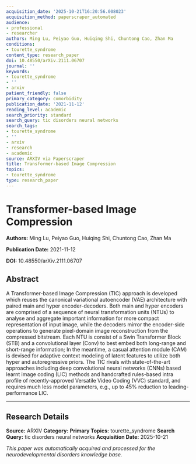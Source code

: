 ```yaml
---
acquisition_date: '2025-10-21T16:20:56.008023'
acquisition_method: paperscraper_automated
audience:
- professional
- researcher
authors: Ming Lu, Peiyao Guo, Huiqing Shi, Chuntong Cao, Zhan Ma
conditions:
- tourette_syndrome
content_type: research_paper
doi: 10.48550/arXiv.2111.06707
journal: ''
keywords:
- tourette_syndrome
- ''
- arxiv
patient_friendly: false
primary_category: comorbidity
publication_date: '2021-11-12'
reading_level: academic
search_priority: standard
search_query: tic disorders neural networks
search_tags:
- tourette_syndrome
- ''
- arxiv
- research
- academic
source: ARXIV via Paperscraper
title: Transformer-based Image Compression
topics:
- tourette_syndrome
type: research_paper
---
```


# Transformer-based Image Compression

**Authors:** Ming Lu, Peiyao Guo, Huiqing Shi, Chuntong Cao, Zhan Ma

**Publication Date:** 2021-11-12

**DOI:** 10.48550/arXiv.2111.06707

## Abstract

A Transformer-based Image Compression (TIC) approach is developed which reuses the canonical variational autoencoder (VAE) architecture with paired main and hyper encoder-decoders. Both main and hyper encoders are comprised of a sequence of neural transformation units (NTUs) to analyse and aggregate important information for more compact representation of input image, while the decoders mirror the encoder-side operations to generate pixel-domain image reconstruction from the compressed bitstream. Each NTU is consist of a Swin Transformer Block (STB) and a convolutional layer (Conv) to best embed both long-range and short-range information; In the meantime, a casual attention module (CAM) is devised for adaptive context modeling of latent features to utilize both hyper and autoregressive priors. The TIC rivals with state-of-the-art approaches including deep convolutional neural networks (CNNs) based learnt image coding (LIC) methods and handcrafted rules-based intra profile of recently-approved Versatile Video Coding (VVC) standard, and requires much less model parameters, e.g., up to 45% reduction to leading-performance LIC.

---

## Research Details

**Source:** ARXIV
**Category:** 
**Primary Topics:** tourette_syndrome
**Search Query:** tic disorders neural networks
**Acquisition Date:** 2025-10-21

*This paper was automatically acquired and processed for the neurodevelopmental disorders knowledge base.*
